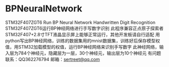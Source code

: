# BPNeuralNetwork
STM32F407ZGT6 Run BP Neural Network Handwritten Digit Recognition
STM32F407ZGT6运行BP神经网络进行手写数字识别
此程序兼容正点原子探索者STM32F407+2.8寸TFT液晶显示屏上能够正常运行，其他开发板请自行适配
用python写出BP神经网络，训练的数据集用的mnist数据集，训练好后保存模型权值，用STM32加载模型的权值，运行BP神经网络来识别手写数字
此神经网络，输入层为784个神经元，隐藏层为一层，30个神经元，输出层为10个神经元
有问题联系：QQ362276794
邮箱：sertreet@qq.com

